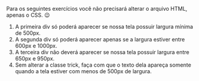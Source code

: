 Para os seguintes exercícios você não precisará alterar o arquivo HTML, apenas o CSS. 😉
1. A primeira div só poderá aparecer se nossa tela possuir largura mínima de 500px.
2. A segunda div só poderá aparecer apenas se a largura estiver entre 600px e 1000px.
3. A terceira div não deverá aparecer se nossa tela possuir largura entre 650px e 950px.
4. Sem alterar a classe trick, faça com que o texto dela apareça somente quando a tela estiver com menos de 500px de largura.
